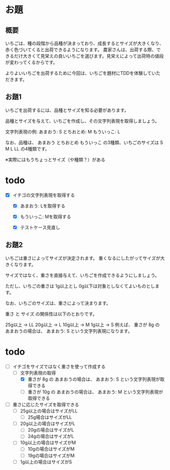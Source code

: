 # お題
## 概要
いちごは、種の段階から品種が決まっており、成長するとサイズが大きくなり、赤く色づいてくると出荷できるようになります。
農家さんは、出荷する際、できるだけ大きくて見栄えの良いいちごを選びます。見栄えによって出荷時の値段が変わってくるからです。

よりよいいちごを出荷するために今回は、いちごを題材にTDDを体験していただきます。

## お題1

いちごを出荷するには、品種とサイズを知る必要があります。

品種とサイズを与えて、いちごを作成し、その文字列表現を取得しましょう。

文字列表現の例: あまおう: S とちおとめ: M もういっこ: L

なお、品種は、 あまおう とちおとめ もういっこ の3種類、いちごのサイズは S M L LL の4種類です。

※実際にはもうちょっとサイズ（や種類？）がある

# todo
- [x] イチゴの文字列表現を取得する
  - [x] あまおう: Lを取得する
  - [x] もういっこ: Mを取得する
  - [x] テストケース見直し


## お題2

いちごは重さによってサイズが決定されます。
重くなるにしたがってサイズが大きくなります。

サイズではなく、重さを直接与えて、いちごを作成できるようにしましょう。

ただし、いちごの重さは 1g以上とし 0g以下は対象としなくてよいものとします。

なお、いちごのサイズは、重さによって決まります。

重さ と サイズ の関係性は以下のとおりです。

25g以上 → LL
20g以上 → L
10g以上 → M
1g以上 → S
例えば、 重さが 8g の あまおうの場合は、 あまおう: S という文字列表現になります。

# todo
- [ ] イチゴをサイズではなく重さを使って作成する
  - [ ] 文字列表現の取得
    - [x] 重さが 8g の あまおうの場合は、 あまおう: S という文字列表現が取得できる
    - [ ] 重さが 10g の あまおうの場合は、 あまおう: M という文字列表現が取得できる
- [ ] 重さに応じたサイズを取得できる
  - [ ] 25g以上の場合はサイズがLL
      - [ ] 25g場合はサイズがLL
  - [ ] 20g以上の場合はサイズがL
      - [ ] 20gの場合はサイズがL
      - [ ] 24gの場合はサイズがL 
  - [ ] 10g以上の場合はサイズがM
      - [ ] 10gの場合はサイズがM
      - [ ] 19gの場合はサイズがM
  - [ ] 1g以上の場合はサイズがS